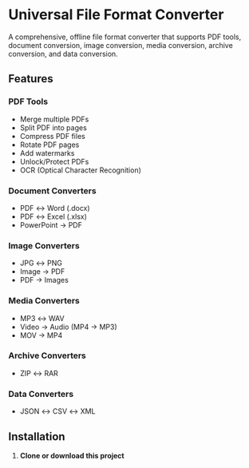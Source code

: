 # Universal File Format Converter

A comprehensive, offline file format converter that supports PDF tools, document conversion, image conversion, media conversion, archive conversion, and data conversion.

## Features

### PDF Tools
- Merge multiple PDFs
- Split PDF into pages
- Compress PDF files
- Rotate PDF pages
- Add watermarks
- Unlock/Protect PDFs
- OCR (Optical Character Recognition)

### Document Converters
- PDF ↔ Word (.docx)
- PDF ↔ Excel (.xlsx)
- PowerPoint → PDF

### Image Converters
- JPG ↔ PNG
- Image → PDF
- PDF → Images

### Media Converters
- MP3 ↔ WAV
- Video → Audio (MP4 → MP3)
- MOV → MP4

### Archive Converters
- ZIP ↔ RAR

### Data Converters
- JSON ↔ CSV ↔ XML

## Installation

1. **Clone or download this project**
